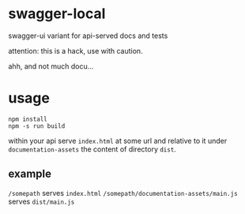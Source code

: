 # swagger-local

swagger-ui variant for api-served docs and tests

attention: this is a hack, use with caution.

ahh, and not much docu...


# usage

```
npm install
npm -s run build
```

within your api serve `index.html` at some url and relative to it under `documentation-assets`
the content of directory `dist`.

## example

`/somepath` serves `index.html`
`/somepath/documentation-assets/main.js` serves `dist/main.js`
